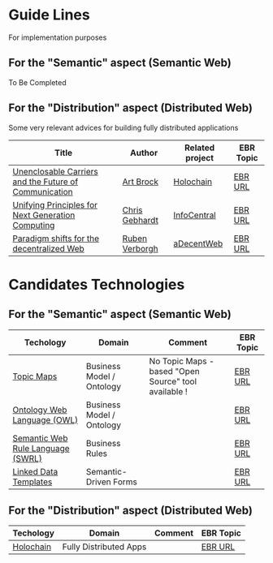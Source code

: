 Guide Lines
==
For implementation purposes

For the "Semantic" aspect (Semantic Web)
-
To Be Completed

For the "Distribution" aspect (Distributed Web)
-

Some very relevant advices for building fully distributed applications

<table>
    <thead>
        <tr>
            <th>Title</th>
            <th>Author</th>
            <th>Related project</th>
            <th>EBR Topic</th>
        </tr>
    </thead>
    <tbody>
        <tr>
            <td><a href="https://medium.com/holochain/unenclosable-carriers-and-the-future-of-communication-4ac6045ac894">Unenclosable Carriers and the Future of Communication</a></td>
            <td><a href="https://twitter.com/artbrock">Art Brock</a></td>
            <td><a href="https://holochain.org/">Holochain</a></td></td>
            <td><a href="https://www.topincs.com/EntangledBootstrap/2232">EBR URL</a></td>
        </tr>
        <tr>
            <td><a href="https://infocentral.org/drafts/PrinciplesDraft.html#use-only-hash-based-identity-and-referencing-for-persistent-data">Unifying Principles for Next Generation Computing</a></td>
            <td><a href="https://twitter.com/ChrisGebhardtIC">Chris Gebhardt</a></td>
            <td><a href="https://infocentral.org/">InfoCentral</a></td>
            <td><a href="https://www.topincs.com/EntangledBootstrap/1322">EBR URL</a></td>
        </tr>
        <tr>
            <td><a href="https://ruben.verborgh.org/blog/2017/12/20/paradigm-shifts-for-the-decentralized-web/">Paradigm shifts for the decentralized Web</a></td>
            <td><a href="https://twitter.com/RubenVerborgh">Ruben Verborgh</a></td>
            <td><a href="https://adecentweb.org/">aDecentWeb</a></td>
            <td><a href="https://www.topincs.com/EntangledBootstrap/2233">EBR URL</a></td>
        </tr>
    </tbody>
</table>

Candidates Technologies
==

For the "Semantic" aspect (Semantic Web)
-

<table>
    <thead>
        <tr>
            <th>Techology</th>
            <th>Domain</th>
            <th>Comment</th>
            <th>EBR Topic</th>
        </tr>
    </thead>
    <tbody>
        <tr>
            <td><a href="https://en.wikipedia.org/wiki/Topic_map">Topic Maps</a></td>
            <td>Business Model / Ontology</td>
            <td>No Topic Maps - based "Open Source" tool available !</td>
            <td><a href="https://www.topincs.com/EntangledBootstrap/1437">EBR URL</a></td>
        </tr>
        <tr>
            <td><a href="https://www.w3.org/OWL/">Ontology Web Language (OWL)</a></td>
            <td>Business Model / Ontology</td>
            <td></td>
            <td><a href="https://www.topincs.com/EntangledBootstrap/1466">EBR URL</a></td>
        </tr>
        <tr>
            <td><a href="https://www.w3.org/Submission/SWRL/">Semantic Web Rule Language  (SWRL)</a></td>
            <td>Business Rules</td>
            <td></td>
            <td><a href="https://www.topincs.com/EntangledBootstrap/1536">EBR URL</a></td>
        </tr>
        <tr>
            <td><a href="https://github.com/AtomGraph/Linked-Data-Templates">Linked Data Templates</a></td>
            <td>Semantic-Driven Forms</td>
            <td></td>
            <td><a href="https://www.topincs.com/EntangledBootstrap/2231">EBR URL</a></td>
        </tr>
    </tbody>
</table>


For the "Distribution" aspect (Distributed Web)
-
<table>
    <thead>
        <tr>
            <th>Techology</th>
            <th>Domain</th>
            <th>Comment</th>
            <th>EBR Topic</th>
        </tr>
    </thead>
    <tbody>
        <tr>
            <td><a href="https://holochain.org/">Holochain</a></td>
            <td>Fully Distributed Apps</td>
            <td></td>
            <td><a href="https://www.topincs.com/EntangledBootstrap/1440">EBR URL</a></td>
        </tr>
    </tbody>
</table>

